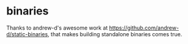 # binaries
Thanks to andrew-d's awesome work at https://github.com/andrew-d/static-binaries, that makes building standalone binaries comes true.
